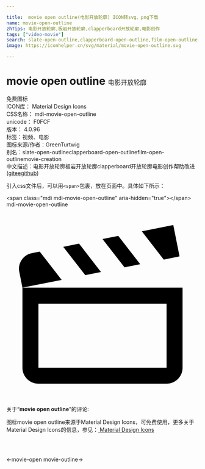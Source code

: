 ```yaml
---

title:  movie open outline(电影开放轮廓) ICON转svg、png下载
name: movie-open-outline
zhTips: 电影开放轮廓,板岩开放轮廓,clapperboard开放轮廓,电影创作
tags: ["video-movie"]
search: slate-open-outline,clapperboard-open-outline,film-open-outline,movie-creation
image: https://iconhelper.cn/svg/material/movie-open-outline.svg

---
```


# movie open outline  <small style="font-size: 60%;font-weight: 100">电影开放轮廓</small>


<div class="detail-page">
<p>
<span><span class="badge-success badge">免费图标</span> </span>
<br/>
<span>
ICON库：
<span class="badge-secondary badge">Material Design Icons</span> 
</span>
<br/>
<span>
CSS名称：
<span class="badge-secondary badge">mdi-movie-open-outline</span> 
</span>
<br/>
<span>
unicode：
<span class="badge-secondary badge">F0FCF</span> 
<copy-btn content='F0FCF' btn-title=""></copy-btn>
<copy-btn :content='String.fromCodePoint(parseInt("F0FCF", 16))' btn-title="复制U"></copy-btn>
</span>
<br/>
<span>
版本：
<span class="badge-secondary badge">4.0.96</span> 
</span><br/><span>标签：<span class="badge-light badge"><router-link to="/tags/video-movie.html">视频、电影</router-link></span></span>
<br/>
<span>图标来源/作者：<span class="badge-light badge">GreenTurtwig</span></span> 
<br/>
<span>别名：<span class="badge-light badge">slate-open-outline</span><span class="badge-light badge">clapperboard-open-outline</span><span class="badge-light badge">film-open-outline</span><span class="badge-light badge">movie-creation</span></span><br/><span class="zh-detail">中文描述：<span class="badge-primary badge">电影开放轮廓</span><span class="badge-primary badge">板岩开放轮廓</span><span class="badge-primary badge">clapperboard开放轮廓</span><span class="badge-primary badge">电影创作</span><span class="help-link"><span>帮助改进</span>(<a href="https://gitee.com/liuwave/icon-helper/edit/master/json/material/movie-open-outline.json" target="_blank" rel="noopener noreferrer">gitee</a><a href="https://github.com/liuwave/icon-helper/edit/master/json/material/movie-open-outline.json" target="_blank" rel="noopener noreferrer">github</a></span>)</span><br/>
</p>
</div>
<div class="alert alert-dark">
  <i class="mdi mdi-movie-open-outline mdi-48px"></i>
  <i class="mdi mdi-movie-open-outline mdi-36px"></i>
  <i class="mdi mdi-movie-open-outline mdi-24px"></i>
  <i class="mdi mdi-movie-open-outline mdi-18px"></i>
</div>
<div>
  <p>引入css文件后，可以用<code>&lt;span&gt;</code>包裹，放在页面中。具体如下所示：    
  </p>
  <div class="alert alert-primary" style="font-size: 14px">
    &lt;span class="mdi mdi-movie-open-outline" aria-hidden="true"&gt;&lt;/span&gt;
    <copy-btn content='<span class="mdi mdi-movie-open-outline" aria-hidden="true"></span>'></copy-btn>
  </div>
  <div class="alert alert-secondary">
    <i class="mdi mdi-movie-open-outline"
    style="font-size: 24px"
    aria-hidden="true"></i> mdi-movie-open-outline
    <copy-btn content="mdi-movie-open-outline" btn-title="复制图标名称"></copy-btn>
  </div>
</div>
<div id="svg" class="svg-wrap">
<svg xmlns="http://www.w3.org/2000/svg" viewBox="0 0 24 24"><path d="M20.84 2.18L16.91 2.96L19.65 6.5L21.62 6.1L20.84 2.18M13.97 3.54L12 3.93L14.75 7.46L16.71 7.07L13.97 3.54M9.07 4.5L7.1 4.91L9.85 8.44L11.81 8.05L9.07 4.5M4.16 5.5L3.18 5.69C2.1 5.9 1.39 6.96 1.61 8.04L2 10L6.9 9.03L4.16 5.5M20 12V20H4V12H20M22 10H2V20C2 21.11 2.9 22 4 22H20C21.11 22 22 21.11 22 20V10Z" /></svg>
</div>
<detail full-name='mdi-movie-open-outline'></detail>
<div class="icon-detail__container">
<p>关于“<b>movie open outline</b>”的评论:</p>
</div>
<Vssue title="关于“movie open outline”的评论" />    
<div><p>图标movie open outline来源于Material Design Icons，可免费使用，更多关于 Material Design Icons的信息，参见：<a target="_blank" href="https://iconhelper.cn/material.html"> Material Design Icons</a>
</p></div>

<div style="padding:2rem 0 " class="page-nav"><p class="inner"><span class="prev">←<router-link to="/icon/movie-open.html">movie-open</router-link></span> <span class="next"><router-link to="/icon/movie-outline.html">movie-outline</router-link>→</span></p></div>

